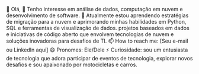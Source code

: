 👋 Olá,
👀 Tenho interesse em análise de dados, computação em nuvem e desenvolvimento de software.
🌱 Atualmente estou aprendendo estratégias de migração para a nuvem e aprimorando minhas habilidades em Python, SQL e ferramentas de visualização de dados.
projetos baseados em dados e iniciativas de código aberto que envolvem tecnologias de nuvem e soluções inovadoras para desafios de TI.
📫 How to reach me: [Seu e-mail ou LinkedIn aqui]
😄 Pronomes: Ele/Dele
⚡ Curiosidade: sou um entusiasta de tecnologia que adora participar de eventos de tecnologia, explorar novos desafios e sou apaixonado por motocicletas e carros.
